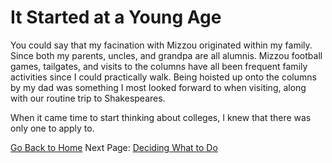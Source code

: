 # It Started at a Young Age

You could say that my facination with Mizzou originated within my family. Since both my parents, uncles, and grandpa are all alumnis. Mizzou football games, tailgates, and visits to the columns have all been frequent family activities since I could practically walk. Being hoisted up onto the columns by my dad was something I most looked forward to when visiting, along with our routine trip to Shakespeares. 

When it came time to start thinking about colleges, I knew that there was only one to apply to. 

[Go Back to Home](READme.md)
Next Page: [Deciding What to Do](page2.md)
